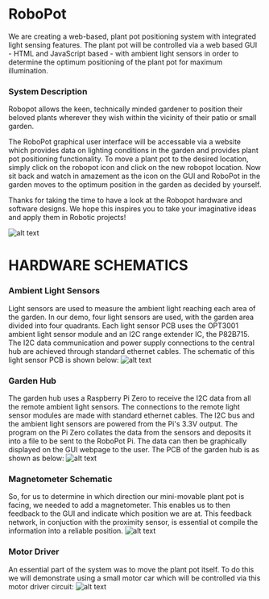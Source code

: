 # RoboPot
We are creating a web-based, plant pot positioning system with integrated light sensing features.  The plant pot will be controlled via a web based GUI - HTML and JavaScript based - with ambient light sensors in order to determine the optimum positioning of the plant pot for maximum illumination. 

### System Description

Robopot allows the keen, technically minded gardener to position their beloved plants wherever they wish within the vicinity of their patio or small garden.

The RoboPot graphical user interface will be accessable via a website which provides data on lighting conditions in the garden and provides plant pot positioning functionality. To move a plant pot to the desired location, simply click on the robopot icon and click on the new robopot location. Now sit back and watch in amazement as the icon on the GUI and RoboPot in the garden moves to the optimum position in the garden as decided by yourself.

Thanks for taking the time to have a look at the Robopot hardware and software designs. We hope this inspires you to take your imaginative ideas and apply them in Robotic projects!


![alt text](https://github.com/FrazLaw/RoboPot/blob/master/RoboPot.png)

# HARDWARE SCHEMATICS

### Ambient Light Sensors
Light sensors are used to measure the ambient light reaching each area of the garden. In our demo, four light sensors are used, with the garden area divided into four quadrants. Each light sensor PCB uses the OPT3001 ambient light sensor module and an I2C range extender IC, the P82B715. The I2C data communication and power supply connections to the central hub are achieved through standard ethernet cables. The schematic of this light sensor PCB is shown below:
![alt text](https://github.com/FrazLaw/RoboPot/blob/master/lightsensor2_sch.png)

### Garden Hub
The garden hub uses a Raspberry Pi Zero to receive the I2C data from all the remote ambient light sensors. The connections to the remote light sensor modules are made with standard ethernet cables. The I2C bus and the ambient light sensors are powered from the Pi's 3.3V output. The program on the Pi Zero collates the data from the sensors and deposits it into a file to be sent to the RoboPot Pi. The data can then be graphically displayed on the GUI webpage to the user. The PCB of the garden hub is as shown as below:
![alt text](https://github.com/FrazLaw/RoboPot/blob/master/zerohub2_sch.png)

### Magnetometer Schematic
So, for us to determine in which direction our mini-movable plant pot is facing, we needed to add a magnetometer. This enables us to then feedback to the GUI and indicate which position we are at. This feedback network, in conjuction with the proximity sensor, is essential ot compile the information into a reliable position. 
![alt text](https://github.com/FrazLaw/RoboPot/blob/master/SchematicPic.PNG)

### Motor Driver
An essential part of the system was to move the plant pot itself. To do this we will demonstrate using a small motor car which will be controlled via this motor driver circuit:
![alt text](https://github.com/FrazLaw/RoboPot/Hardware/tree/master/SchematicMotor.PNG)




